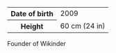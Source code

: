 <table>
  <tr>
    <th>Date of birth</th>
    <td>2009</td>
  </tr>
  <tr>
    <th>Height</th>
    <td>60 cm (24 in)</td>
  </tr>
</table>

Founder of Wikinder
